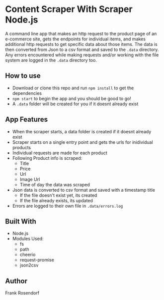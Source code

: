 # Content Scraper With Scraper Node.js
A command line app that makes an http request to the product page of an e-commerce site, gets the endpoints for individual items, and makes additional http requests to get specific data about those items. The data is then converted from Json to a csv format and saved to the ```.data``` directory. Any errors encountered while making requests and/or working with the file system are logged in the ```.data``` directory too. 

## How to use
* Download or clone this repo and run ```npm install``` to get the dependencies
* ```npm start``` to begin the app and you should be good to go!
* A ```.data``` folder will be created for you if it doesnt already exist

## App Features
* When the scraper starts, a data folder is created if it doesnt already exist
* Scraper starts on a single entry point and gets the urls for inidividual products
* Individual requests are made for each product
* Following Product info is scraped:
    * Title
    * Price
    * Url
    * Image Url
    * Time of day the data was scraped
* Json data is converted to csv format and saved with a timestamp title
    * If the file doesn't exist yet, its created
    * If the file already exists, its updated
* Errors are logged to their own file in ```.data/errors.log```

## Built With
* Node.js
* Modules Used:
    * fs
    * path
    * cheerio
    * request-promise
    * json2csv

## Author 
Frank Rosendorf